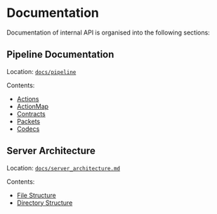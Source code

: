 # Documentation

Documentation of internal API is organised into the following sections:

## Pipeline Documentation
Location: [`docs/pipeline`](/docs/pipeline/)

Contents:

- [Actions](/docs/pipeline/Actions.md)
- [ActionMap](/docs/pipeline/ActionMap.md)
- [Contracts](/docs/pipeline/Contracts.md)
- [Packets](/docs/pipeline/Packets.md)
- [Codecs](/docs/pipeline/Codecs.md)


## Server Architecture
Location: [`docs/server_architecture.md`](/docs/server_architecture.md)

Contents:

- [File Structure](/docs/server_architecture.md#file-structure)
- [Directory Structure](/docs/server_architecture.md#directory-structure)